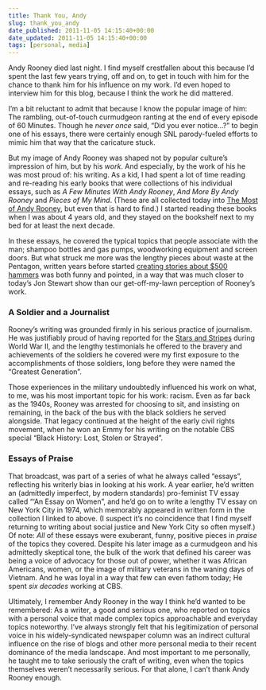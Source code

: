 ```yaml
---
title: Thank You, Andy
slug: thank_you_andy
date_published: 2011-11-05 14:15:40+00:00
date_updated: 2011-11-05 14:15:40+00:00
tags: [personal, media]
---
```

Andy Rooney died last night. I find myself crestfallen about this because I’d spent the last few years trying, off and on, to get in touch with him for the chance to thank him for his influence on my work. I’d even hoped to interview him for this blog, because I think the work he did mattered.

I’m a bit reluctant to admit that because I know the popular image of him: The rambling, out-of-touch curmudgeon ranting at the end of every episode of 60 Minutes. Though he *never once* said, “Did you ever notice…?” to begin one of his essays, there were certainly enough SNL parody-fueled efforts to mimic him that way that the caricature stuck.

But my image of Andy Rooney was shaped not by popular culture’s impression of him, but by his *work*. And especially, by the work of his he was most proud of: his writing. As a kid, I had spent a lot of time reading and re-reading his early books that were collections of his individual essays, such as *A Few Minutes With Andy Rooney*, *And More By Andy Rooney* and *Pieces of My Mind*. (These are all collected today into [The Most of Andy Rooney](http://www.amazon.com/gp/product/0883657651/ref=as_li_ss_tl?ie=UTF8&amp;tag=2020-20&amp;linkCode=as2&amp;camp=217145&amp;creative=399373&amp;creativeASIN=0883657651), but even that is hard to find.) I started reading these books when I was about 4 years old, and they stayed on the bookshelf next to my bed for at least the next decade.

In these essays, he covered the typical topics that people associate with the man; shampoo bottles and gas pumps, woodworking equipment and screen doors. But what struck me more was the lengthy pieces about waste at the Pentagon, written years before started [creating stories about $500 hammers](http://www.freethoughtpedia.com/wiki/Political_snippets) was both funny and pointed, in a way that was much closer to today’s Jon Stewart show than our get-off-my-lawn perception of Rooney’s work.

### A Soldier and a Journalist

Rooney’s writing was grounded firmly in his serious practice of journalism. He was justifiably proud of having reported for the [Stars and Stripes](http://www.stripes.com/) during World War II, and the lengthy testimonials he offered to the bravery and achievements of the soldiers he covered were my first exposure to the accomplishments of those soldiers, long before they were named the “Greatest Generation”.

Those experiences in the military undoubtedly influenced his work on what, to me, was his most important topic for his work: racism. Even as far back as the 1940s, Rooney was arrested for choosing to sit, and insisting on remaining, in the back of the bus with the black soldiers he served alongside. That legacy continued at the height of the early civil rights movement, when he won an Emmy for his writing on the notable CBS special “Black History: Lost, Stolen or Strayed”.

### Essays of Praise

That broadcast, was part of a series of what he always called “essays”, reflecting his writerly bias in looking at his work. A year earlier, he’d written an (admittedly imperfect, by modern standards) pro-feminist TV essay called “‘An Essay on Women”, and he’d go on to write a lengthy TV essay on New York City in 1974, which memorably appeared in written form in the collection I linked to above. (I suspect it’s no coincidence that I find myself returning to writing about social justice and New York City so often myself.) Of note: *All* of these essays were exuberant, funny, positive pieces in *praise* of the topics they covered. Despite his later image as a curmudgeon and his admittedly skeptical tone, the bulk of the work that defined his career was being a voice of advocacy for those out of power, whether it was African Americans, women, or the image of military veterans in the waning days of Vietnam. And he was loyal in a way that few can even fathom today; He spent *six decades* working at CBS.

Ultimately, I remember Andy Rooney in the way I think he’d wanted to be remembered: As a writer, a good and serious one, who reported on topics with a personal voice that made complex topics approachable and everyday topics noteworthy. I’ve always strongly felt that his legitimization of personal voice in his widely-syndicated newspaper column was an indirect cultural influence on the rise of blogs and other more personal media to their recent dominance of the media landscape. And most important to me personally, he taught me to take seriously the craft of writing, even when the topics themselves weren’t necessarily serious. For that alone, I can’t thank Andy Rooney enough.
